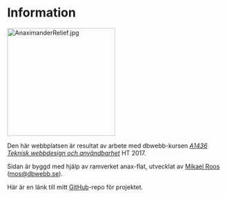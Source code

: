 Information
==============================================

<a href="https://en.wikipedia.org/wiki/Anaximander" target="blank">
<img class="imgRight" style="width:250px;" src="https://upload.wikimedia.org/wikipedia/commons/thumb/1/17/AnaximanderRelief.jpg/1200px-AnaximanderRelief.jpg" alt="AnaximanderRelief.jpg"></a>

Den här webbplatsen är resultat av arbete med dbwebb-kursen [*A1436 Teknisk webbdesign och användbarhet*](http://dbwebb.se/design) HT 2017.

Sidan är byggd med hjälp av ramverket anax-flat, utvecklat av [Mikael Roos](https://mikaelroos.se) (mos@dbwebb.se).

Här är en länk till mitt [GitHub](https://github.com/peal17/anax-flat)-repo för projektet.

